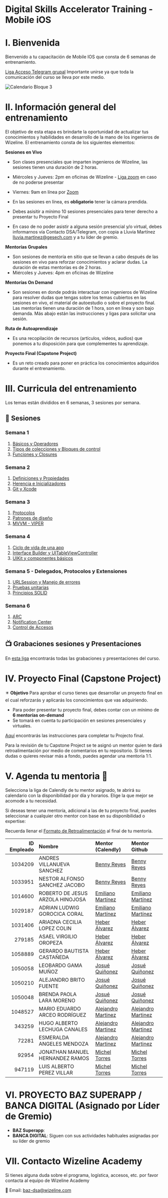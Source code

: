 # Digital Skills Accelerator Training - Mobile iOS

# I. Bienvenida
Bienvenido a tu capacitación de Mobile IOS que consta de 6 semanas de entrenamiento.

[Liga Acceso Telegram grupal](https://t.me/+X-iTEuVt3eE3MTgx)
Importante unirse ya que toda la comunicación del curso se lleva por este medio.

![Calendario Bloque 3](https://github.com/wizelineacademy/BAZiOS3-2022/blob/main/Calendario%20Bloque%203%20iOS.png)


# II. Información general del entrenamiento
El objetivo de esta etapa es brindarte la oportunidad de actualizar tus conocimientos y habilidades en desarrollo de la mano de los ingenieros de Wizeline. El entrenamiento consta de los siguientes elementos: 

**Sesiones en Vivo** 
- Son clases presenciales que imparten ingenieros de Wizeline, las sesiones tienen una duración de 2 horas.
- Miércoles y Jueves: 2pm en oficinas de Wizeline - [Liga zoom](https://wizeline.zoom.us/j/85973272972) en caso de no poderse presentar
- Viernes: 9am en línea por [Zoom](https://wizeline.zoom.us/j/85973272972)

- En las sesiones en línea, es **obligatorio** tener la cámara prendida.
- Debes asisitir a mínimo 10 sesiones presenciales para tener derecho a presentar tu Proyecto Final
- En caso de no poder asistir a alguna sesión presencial y/o virtual, debes informarnos vía Contacto DSA/Telegram, con copia a Lluvia Martínez lluvia.martinez@gesech.com y a tu líder de gremio. 

**Mentorías Grupales**
- Son sesiones de mentoría en sitio que se llevan a cabo después de las sesiones en vivo para reforzar conocimientos y aclarar dudas. La duración de estas mentorías es de 2 horas.
- Miércoles y Jueves: 4pm en oficinas de Wizeline

**Mentorías On Demand**
- Son sesiones en donde podrás interactuar con ingenieros de Wizeline para resolver dudas que tengas sobre los temas cubiertos en las sesiones en vivo, el material de autoestudio o sobre el proyecto final. Las mentorías tienen una duración de 1 hora, son en línea y son bajo demanda. Más abajo están las instrucciones y ligas para solicitar una sesión.

**Ruta de Autoaprendizaje**
- Es una recopilación de recursos (artículos, videos, audios) que ponemos a tu disposición para que complementes tu aprendizaje.

**Proyecto Final (Capstone Project)**
- Es un reto creado para poner en práctica los conocimientos adquiridos durante el entrenamiento. 

# III. Curricula del entrenamiento
Los temas están divididos en 6 semanas, 3 sesiones por semana. 

## :bookmark_tabs: Sesiones

### Semana 1
   1. [Básicos y Operadores](curso/semana_1/sesion_1)
   2. [Tipos de colecciones y Bloques de control](curso/semana_1/sesion_2)
   3. [Funciones y Closures](curso/semana_1/sesion_3)

### Semana 2 
   1. [Definiciones y Propiedades](curso/semana_2/sesion_1)
   2. [Herencia e Inicializadores](curso/semana_2/sesion_2)
   3. [Git y Xcode](curso/semana_2/sesion_3)

### Semana 3
   1. [Protocolos](hcurso/semana_3/sesion_1)
   2. [Patrones de diseño](curso/semana_3/sesion_2)
   3. [MVVM - VIPER](curso/semana_3/sesion_3)
   
### Semana 4
   1. [Ciclo de vida de una app](curso/semana_4/sesion_1)
   2. [Interface Builder y UITableViewController](curso/semana_4/sesion_2)
   3. [UIKit y componentes básicos](curso/semana_4/sesion_3)

### Semana 5 - Delegados, Protocolos y Extensiones
   1. [URLSession y Manejo de errores](curso/semana_5/sesion_1)
   2. [Pruebas unitarias](curso/semana_5/sesion_2)
   3. [Principios SOLID](curso/semana_5/sesion_3)

### Semana 6
   1. [ARC](curso/semana_6/sesion_1)
   2. [Notification Center](curso/semana_6/sesion_2)
   3. [Control de Accesos](curso/semana_6/sesion_3)

## 📺 Grabaciones sesiones y Presentaciones

En [esta liga](/Grabaciones_y_Presentaciones.md) encontrarás todas las grabaciones y presentaciones del curso.


# IV. Proyecto Final (Capstone Project)
✴️ **Objetivo**
Para aprobar el curso tienes que desarrollar un proyecto final en el cual reforzarás y aplicarás los conocimientos que vas adquiriendo.
- Para poder presentar tu proyecto final, debes contar con un mínimo de **6 mentorías on-demand**
- Se tomará en cuenta tu participación en sesiones presenciales y virtuales. 

[Aquí](https://github.com/wizelineacademy/baz-ios-project-c3-2022) encontrarás las instrucciones para completar tu Projecto final.

Para la revisión de tu Capstone Project se te asignó un mentor quien te dará retroalimentación por medio de comentarios en tu repositorio. Si tienes dudas o quieres revisar más a fondo, puedes agendar una mentoría 1:1.

# V. Agenda tu mentoria 📆

Selecciona la liga de Calendly de tu mentor asignado, te abrirá su calendario con la disponibilidad por día y horarios. Elige la que mejor se acomode a tu necesidad.

Si deseas tener una mentoría, adicional a las de tu proyecto final, puedes seleccionar a cualquier otro mentor con base en su disponibilidad o expertise:

Recuerda llenar el [Formato de Retroalimentación](https://forms.gle/zPhAwxjx11aJfWSw8) al final de tu mentoría.

| ID Empleado | Nombre                  | Mentor (Calendly)           | Mentor Github                |
| ----------: | :---------------------- | :-------------------------- | :--------------------------
| 1034209     | ANDRES VILLANUEVA SANCHEZ | [Benny Reyes](https://calendly.com/benny-reyes/baz-mentoria-1-1)| [Benny Reyes](https://github.com/BennyWz) |
| 1033951     | NESTOR ALFONSO SANCHEZ JACOBO | [Benny Reyes](https://calendly.com/benny-reyes/baz-mentoria-1-1)| [Benny Reyes](https://github.com/BennyWz) |
| 1014600     | ROBERTO DE JESUS ARZOLA HINOJOSA | [Emiliano Martínez](https://calendly.com/emi-mtz)| [Emiliano Martínez](https://github.com/mtorres0)         |
| 1029187     | ADRIAN LUDWIG GOROCICA CORAL| [Emiliano Martínez](https://calendly.com/emi-mtz)| [Emiliano Martínez](https://github.com/mtorres0)          |
| 1031406     | ARIADNA CECILIA LOPEZ COLIN | [Heber Álvarez](https://calendly.com/heber-alvarez/baz-mentoria-1-1)| [Heber Álvarez](https://github.com/mtorres0)              |
| 279185      | ASAEL VIRGILIO OROPEZA | [Heber Álvarez](https://calendly.com/heber-alvarez/baz-mentoria-1-1)| [Heber Álvarez](https://github.com/mtorres0)              |
|  1058889    | GERARDO BAUTISTA CASTAÑEDA| [Heber Álvarez](https://calendly.com/heber-alvarez/baz-mentoria-1-1)| [Heber Álvarez](https://github.com/mtorres0)              |
| 1050058     | LEOBARDO GAMA MUÑOZ | [Josué Quiñonez](https://calendly.com/josue-quinones-rivera/baz-mentoria-online-on-demand)| [Josué Quiñonez](https://github.com/JosueQuinonesRivera)  |
| 1050210     | ALEJANDRO BRITO FUENTE | [Josué Quiñonez](https://calendly.com/josue-quinones-rivera/baz-mentoria-online-on-demand)| [Josué Quiñonez](https://github.com/JosueQuinonesRivera)  |
| 1050048     | BRENDA PAOLA LARA MORENO | [Josué Quiñonez](https://calendly.com/josue-quinones-rivera/baz-mentoria-online-on-demand)| [Josué Quiñonez](https://github.com/JosueQuinonesRivera)  |
| 1048527     | MARIO EDUARDO ARCEO RODRÍGUEZ | [Alejandro Martinez](https://calendly.com/alejandro-mb/mentorias-baz)| [Alejandro Martinez](https://github.com/alejandrombWize)  |
| 343259      | HUGO ALBERTO LECHUGA CANALES| [Alejandro Martinez](https://calendly.com/alejandro-mb/mentorias-baz)| [Alejandro Martinez](https://github.com/alejandrombWize)  |
| 72281       | ESMERALDA ANGELES MENDOZA| [Alejandro Martinez](https://calendly.com/alejandro-mb/mentorias-baz)| [Alejandro Martinez](https://github.com/alejandrombWize)  |
| 92954       | JONATHAN MANUEL HERNANDEZ RAMOS| [Michel Torres](https://calendly.com/michel-torres-alonso/baz-mentoria-1-1)| [Michel Torres](https://github.com/mtorres0)              |
| 947119      | LUIS ALBERTO PEREZ VILLAR | [Michel Torres](https://calendly.com/michel-torres-alonso/baz-mentoria-1-1)| [Michel Torres](https://github.com/mtorres0)              |


# VI. PROYECTO BAZ SUPERAPP / BANCA DIGITAL (Asignado por Líder de Gremio)

- **BAZ Superapp**: 
- **BANCA DIGITAL**: Siguen con sus actividades habituales asignadas por su líder de gremio


# VII. Contacto Wizeline Academy
Si tienes alguna duda sobre el programa, logística, accesos, etc. por favor contacta al equipo de Wizeline Academy

:email: Email: [baz-dsa@wizeline.com](baz-dsa@wizeline.com)
